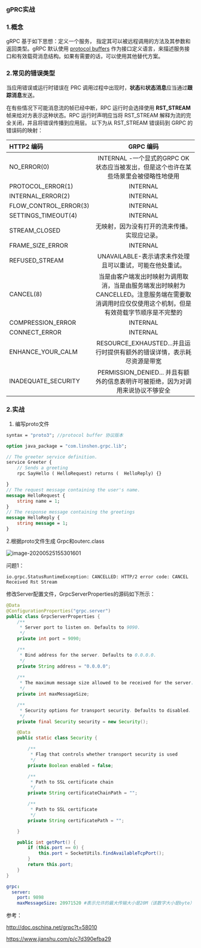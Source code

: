 ### gPRC实战

### 1.概念

gRPC 基于如下思想：定义一个服务， 指定其可以被远程调用的方法及其参数和返回类型。gRPC 默认使用 [protocol buffers](https://developers.google.com/protocol-buffers/) 作为接口定义语言，来描述服务接口和有效载荷消息结构。如果有需要的话，可以使用其他替代方案。



### 2.常见的错误类型

当应用错误或运行时错误在 PRC 调用过程中出现时，**状态**和**状态消息**应当通过**跟踪消息**发送。

在有些情况下可能消息流的帧已经中断，RPC 运行时会选择使用 **RST_STREAM** 帧来给对方表示这种状态。RPC 运行时声明应当将 RST_STREAM 解释为流的完全关闭，并且将错误传播到应用层。 以下为从 RST_STREAM 错误码到 GRPC 的错误码的映射：

| HTTP2 编码            |                          GRPC 编码                           |
| :-------------------- | :----------------------------------------------------------: |
| NO_ERROR(0)           | INTERNAL -一个显式的GRPC OK状态应当被发出，但是这个也许在某些场景里会被侵略性地使用 |
| PROTOCOL_ERROR(1)     |                           INTERNAL                           |
| INTERNAL_ERROR(2)     |                           INTERNAL                           |
| FLOW_CONTROL_ERROR(3) |                           INTERNAL                           |
| SETTINGS_TIMEOUT(4)   |                           INTERNAL                           |
| STREAM_CLOSED         |         无映射，因为没有打开的流来传播。实现应记录。         |
| FRAME_SIZE_ERROR      |                           INTERNAL                           |
| REFUSED_STREAM        |   UNAVAILABLE-表示请求未作处理且可以重试，可能在他处重试。   |
| CANCEL(8)             | 当是由客户端发出时映射为调用取消，当是由服务端发出时映射为 CANCELLED。注意服务端在需要取消调用时应仅仅使用这个机制，但是有效荷载字节顺序是不完整的 |
| COMPRESSION_ERROR     |                           INTERNAL                           |
| CONNECT_ERROR         |                           INTERNAL                           |
| ENHANCE_YOUR_CALM     | RESOURCE_EXHAUSTED...并且运行时提供有额外的错误详情，表示耗尽资源是带宽 |
| INADEQUATE_SECURITY   | PERMISSION_DENIED... 并且有额外的信息表明许可被拒绝，因为对调用来说协议不够安全 |

### 2.实战

1.  编写proto文件

   ```protobuf
   syntax = "proto3"; //protocol buffer 协议版本
   
   option java_package = "com.linshen.grpc.lib";
   
   // The greeter service definition.
   service Greeter {
       // Sends a greeting
       rpc SayHello ( HelloRequest) returns (  HelloReply) {}
   
   }
   // The request message containing the user's name.
   message HelloRequest {
       string name = 1;
   }
   // The response message containing the greetings
   message HelloReply {
       string message = 1;
   }
   ```

2.根据proto文件生成 Grpc和outerc.class

![image-20200525155301601](C:\Users\caiguoqing\AppData\Roaming\Typora\typora-user-images\image-20200525155301601.png)



问题1：

```
io.grpc.StatusRuntimeException: CANCELLED: HTTP/2 error code: CANCEL
Received Rst Stream
```

修改Server配置文件，GrpcServerProperties的源码如下所示：

```java
@Data
@ConfigurationProperties("grpc.server")
public class GrpcServerProperties {
    /**
     * Server port to listen on. Defaults to 9090.
     */
    private int port = 9090;

    /**
     * Bind address for the server. Defaults to 0.0.0.0.
     */
    private String address = "0.0.0.0";
    
    /**
     * The maximum message size allowed to be received for the server.
     */
    private int maxMessageSize;

    /**
     * Security options for transport security. Defaults to disabled. 
     */
    private final Security security = new Security();

    @Data
    public static class Security {

        /**
         * Flag that controls whether transport security is used
         */
        private Boolean enabled = false;

        /**
         * Path to SSL certificate chain
         */
        private String certificateChainPath = "";

        /**
         * Path to SSL certificate
         */
        private String certificatePath = "";

    }

    public int getPort() {
        if (this.port == 0) {
            this.port = SocketUtils.findAvailableTcpPort();
        }
        return this.port;
    }
}
```

```yaml
grpc:
  server:
    port: 9898
    maxMessageSize: 20971520 #表示允许的最大传输大小是20M（该数字大小是byte）
```



参考：

http://doc.oschina.net/grpc?t=58010

https://www.jianshu.com/p/c7d390efba29



